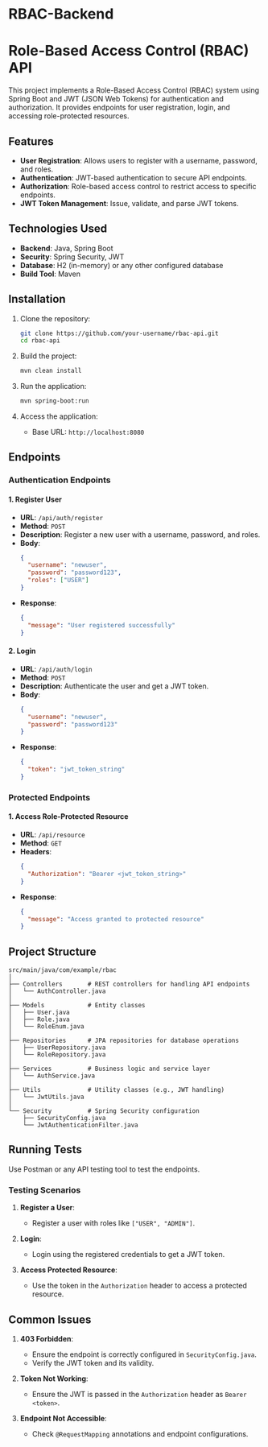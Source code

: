 # RBAC-Backend

# Role-Based Access Control (RBAC) API

This project implements a Role-Based Access Control (RBAC) system using Spring Boot and JWT (JSON Web Tokens) for authentication and authorization. It provides endpoints for user registration, login, and accessing role-protected resources.

## Features

- **User Registration**: Allows users to register with a username, password, and roles.
- **Authentication**: JWT-based authentication to secure API endpoints.
- **Authorization**: Role-based access control to restrict access to specific endpoints.
- **JWT Token Management**: Issue, validate, and parse JWT tokens.

## Technologies Used

- **Backend**: Java, Spring Boot
- **Security**: Spring Security, JWT
- **Database**: H2 (in-memory) or any other configured database
- **Build Tool**: Maven

## Installation

1. Clone the repository:
   ```bash
   git clone https://github.com/your-username/rbac-api.git
   cd rbac-api
   ```

2. Build the project:
   ```bash
   mvn clean install
   ```

3. Run the application:
   ```bash
   mvn spring-boot:run
   ```

4. Access the application:
    - Base URL: `http://localhost:8080`

## Endpoints

### Authentication Endpoints

#### 1. **Register User**
- **URL**: `/api/auth/register`
- **Method**: `POST`
- **Description**: Register a new user with a username, password, and roles.
- **Body**:
  ```json
  {
    "username": "newuser",
    "password": "password123",
    "roles": ["USER"]
  }
  ```
- **Response**:
  ```json
  {
    "message": "User registered successfully"
  }
  ```

#### 2. **Login**
- **URL**: `/api/auth/login`
- **Method**: `POST`
- **Description**: Authenticate the user and get a JWT token.
- **Body**:
  ```json
  {
    "username": "newuser",
    "password": "password123"
  }
  ```
- **Response**:
  ```json
  {
    "token": "jwt_token_string"
  }
  ```

### Protected Endpoints

#### 1. **Access Role-Protected Resource**
- **URL**: `/api/resource`
- **Method**: `GET`
- **Headers**:
  ```json
  {
    "Authorization": "Bearer <jwt_token_string>"
  }
  ```
- **Response**:
  ```json
  {
    "message": "Access granted to protected resource"
  }
  ```

## Project Structure

```
src/main/java/com/example/rbac
│
├── Controllers       # REST controllers for handling API endpoints
│   └── AuthController.java
│
├── Models            # Entity classes
│   ├── User.java
│   ├── Role.java
│   └── RoleEnum.java
│
├── Repositories      # JPA repositories for database operations
│   ├── UserRepository.java
│   └── RoleRepository.java
│
├── Services          # Business logic and service layer
│   └── AuthService.java
│
├── Utils             # Utility classes (e.g., JWT handling)
│   └── JwtUtils.java
│
└── Security          # Spring Security configuration
    ├── SecurityConfig.java
    └── JwtAuthenticationFilter.java
```

## Running Tests

Use Postman or any API testing tool to test the endpoints.

### Testing Scenarios

1. **Register a User**:
    - Register a user with roles like `["USER", "ADMIN"]`.

2. **Login**:
    - Login using the registered credentials to get a JWT token.

3. **Access Protected Resource**:
    - Use the token in the `Authorization` header to access a protected resource.

## Common Issues

1. **403 Forbidden**:
    - Ensure the endpoint is correctly configured in `SecurityConfig.java`.
    - Verify the JWT token and its validity.

2. **Token Not Working**:
    - Ensure the JWT is passed in the `Authorization` header as `Bearer <token>`.

3. **Endpoint Not Accessible**:
    - Check `@RequestMapping` annotations and endpoint configurations.



